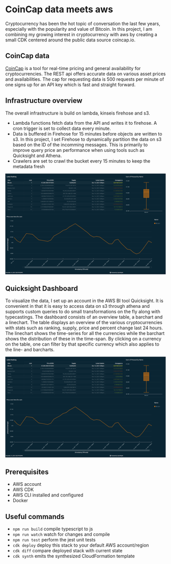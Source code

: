 # CoinCap data meets aws
Cryptocurrency has been the hot topic of conversation the last few years, especially with the popularity and value of Bitcoin. In this project, I am combining my growing interest in cryptocurrency with aws by creating a small CDK centered around the public data source coincap.io.

## CoinCap data
[CoinCap](https://docs.coincap.io/) is a tool for real-time pricing and general availability for cryptocurrencies. The REST api offers accurate data on various asset prices and availabilities. The cap for requesting data is 500 requests per minute of one signs up for an API key which is fast and straight forward.

## Infrastructure overview
The overall infrastructure is build on lambda, kinseis firehose and s3. 
* Lambda functions fetch data from the API and writes it to firehose. A cron trigger is set to collect data every minute.
* Data is buffered in Firehose for 15 minutes before objects are written to s3. In this project, I set Firehose to dynamically partition the data on s3 based on the ID of the incomming messages. This is primarily to improve query price an performance when using tools such as Quicksight and Athena.
* Crawlers are set to crawl the bucket every 15 minutes to keep the metadata fresh

![AWS architecture](/static/dashboard.png)

## Quicksight Dashboard
To visualize the data, I set up an account in the AWS BI tool Quicksight. It is convenient in that it is easy to access data on s3 through athena and supports custom queries to do small transformations on the fly along with typecastings. 
The dashboard consists of an overview table, a barchart and a linechart. The table displays an overview of the various cryptocurrencies with stats such as ranking, supply, price and percent change last 24 hours. The linechart shows the time-series for all the currencies while the barchart shows the distribution of these in the time-span. By clicking on a currency on the table, one can filter by that specific currency which also applies to the line- and barcharts.

![dashboard](/static/dashboard.png)

## Prerequisites
* AWS account
* AWS CDK 
* AWS CLI installed and configured
* Docker

## Useful commands

 * `npm run build`   compile typescript to js
 * `npm run watch`   watch for changes and compile
 * `npm run test`    perform the jest unit tests
 * `cdk deploy`      deploy this stack to your default AWS account/region
 * `cdk diff`        compare deployed stack with current state
 * `cdk synth`       emits the synthesized CloudFormation template

